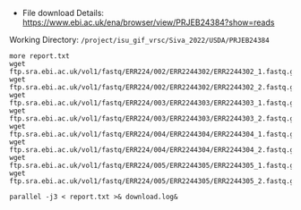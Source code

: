 * File download
Details: https://www.ebi.ac.uk/ena/browser/view/PRJEB24384?show=reads

Working Directory: `/project/isu_gif_vrsc/Siva_2022/USDA/PRJEB24384`
```
more report.txt
wget ftp.sra.ebi.ac.uk/vol1/fastq/ERR224/002/ERR2244302/ERR2244302_1.fastq.gz
wget ftp.sra.ebi.ac.uk/vol1/fastq/ERR224/002/ERR2244302/ERR2244302_2.fastq.gz
wget ftp.sra.ebi.ac.uk/vol1/fastq/ERR224/003/ERR2244303/ERR2244303_1.fastq.gz
wget ftp.sra.ebi.ac.uk/vol1/fastq/ERR224/003/ERR2244303/ERR2244303_2.fastq.gz
wget ftp.sra.ebi.ac.uk/vol1/fastq/ERR224/004/ERR2244304/ERR2244304_1.fastq.gz
wget ftp.sra.ebi.ac.uk/vol1/fastq/ERR224/004/ERR2244304/ERR2244304_2.fastq.gz
wget ftp.sra.ebi.ac.uk/vol1/fastq/ERR224/005/ERR2244305/ERR2244305_1.fastq.gz
wget ftp.sra.ebi.ac.uk/vol1/fastq/ERR224/005/ERR2244305/ERR2244305_2.fastq.gz

parallel -j3 < report.txt >& download.log&
```
